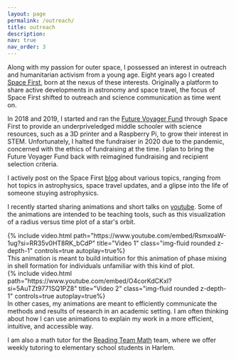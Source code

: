 ```yaml
---
layout: page
permalink: /outreach/
title: outreach
description:
nav: true
nav_order: 3
---
```


Along with my passion for outer space, I possessed an interest in outreach and humanitarian activism from a young age. Eight years ago I created [Space First](https://www.spacefirst.org), born at the nexus of these interests. Originally a platform to share active developments in astronomy and space travel, the focus of Space First shifted to outreach and science communication as time went on. 

In 2018 and 2019, I started and ran the [Future Voyager Fund](https://www.spacefirst.org/future-voyager-scholarship.html) through Space First to provide an underpriveledged middle schooler with science resources, such as a 3D printer and a Raspberry Pi, to grow their interest in STEM. Unfortunately, I halted the fundraiser in 2020 due to the pandemic, concerned with the ethics of fundraising at the time. I plan to bring the Future Voyager Fund back with reimagined fundraising and recipient selection criteria. 

I actively post on the Space First [blog](https://www.spacefirst.org/blog) about various topics, ranging from hot topics in astrophysics, space travel updates, and a glipse into the life of someone stuying astrophysics.

I recently started sharing animations and short talks on [youtube](https://youtube.com/@sgpspace). Some of the animations are intended to be teaching tools, such as this visualization of a radius versus time plot of a star's orbit.
<div class="row">
    <div class="col-sm mt-3 mt-md-0">
        {% include video.html path="https://www.youtube.com/embed/RsmxoaW-1ug?si=RR35v0HT8RK_bCdP" title="Video 1" class="img-fluid rounded z-depth-1" controls=true autoplay=true%}
    </div>
</div>
This animation is meant to build intuition for this animation of phase mixing in shell formation for individuals unfamiliar with this kind of plot.
<div class="row">
    <div class="col-sm mt-3 mt-md-0">
        {% include video.html path="https://www.youtube.com/embed/O4corKdCKxI?si=5AuTZt9771SQ1PZ8" title="Video 2" class="img-fluid rounded z-depth-1" controls=true autoplay=true%}
    </div>
</div> 
In other cases, my animations are meant to efficiently communicate the methods and results of research in an academic setting. I am often thinking about how I can use animations to explain my work in a more efficient, intuitive, and accessible way.

I am also a math tutor for the [Reading Team Math](https://www.communityservice.columbia.edu/content/reading-team) team, where we offer weekly tutoring to elementary school students in Harlem.
